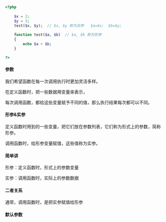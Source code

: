 ```php
<?php
    
    $x = 2; 
    $y = 3;
    test($x, $y);  // $x, $y 称为实参   $a=$x;  $b=$y;
    
    function test($a, $b)  // $a, $b 称为形参
    {
        echo $a + $b;
    }

?>
```

#### 参数

我们希望函数在每一次调用执行时更加灵活多样。

在定义函数时，把一些数据用变量来表示，

每次调用函数，都给这些变量赋予不同的值，那么执行结果每次都可以不同。

#### 形参&实参

定义函数时用到的一些变量，把它们放在参数列表，它们称为形式上的参数，简称形参。

调用函数时，给形参变量赋值，这些值称为实参。

#### 简单讲

形参：定义函数时，形式上的参数变量

实参：调用函数时，实际上的参数数据

#### 二者关系

通常，调用函数时，是把实参赋值给形参

#### 默认参数



